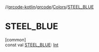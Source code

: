 //[qrcode-kotlin](../../../index.md)/[qrcode](../index.md)/[Colors](index.md)/[STEEL_BLUE](-s-t-e-e-l_-b-l-u-e.md)

# STEEL_BLUE

[common]\
const val [STEEL_BLUE](-s-t-e-e-l_-b-l-u-e.md): [Int](https://kotlinlang.org/api/latest/jvm/stdlib/kotlin/-int/index.html)
